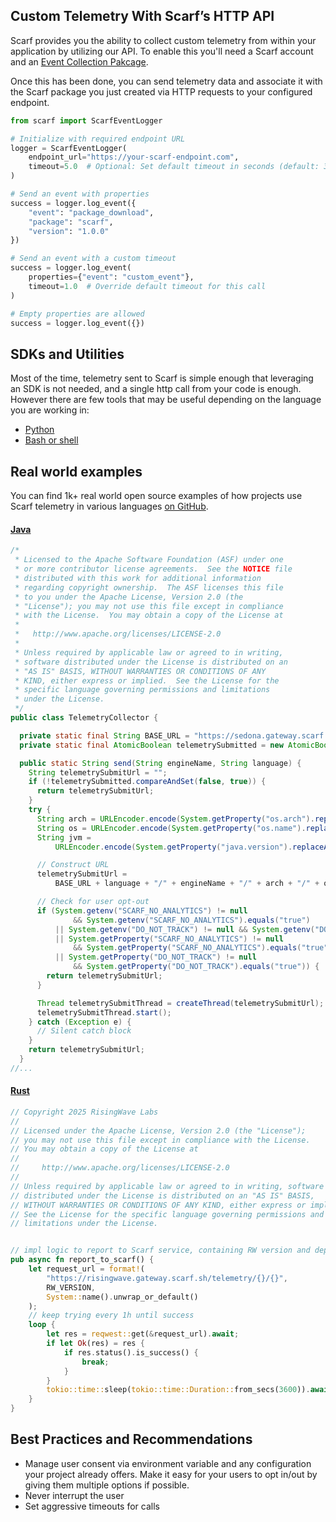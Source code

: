 ## Custom Telemetry With Scarf’s HTTP API<a id="custom-telemetry-with-scarfs-http-api"></a>

Scarf provides you the ability to collect custom telemetry from within your application by utilizing our API. To enable this you'll need a Scarf account and an [Event Collection Pakcage](/gateway/#event-collection-packages).

Once this has been done, you can send telemetry data and associate it with the Scarf package you just created via HTTP requests to your configured endpoint.

```python
from scarf import ScarfEventLogger

# Initialize with required endpoint URL
logger = ScarfEventLogger(
    endpoint_url="https://your-scarf-endpoint.com",
    timeout=5.0  # Optional: Set default timeout in seconds (default: 3.0)
)

# Send an event with properties
success = logger.log_event({
    "event": "package_download",
    "package": "scarf",
    "version": "1.0.0"
})

# Send an event with a custom timeout
success = logger.log_event(
    properties={"event": "custom_event"},
    timeout=1.0  # Override default timeout for this call
)

# Empty properties are allowed
success = logger.log_event({})
```

## SDKs and Utilities

Most of the time, telemetry sent to Scarf is simple enough that leveraging an SDK is not needed, and a single http call from your code is enough. However there are few tools that may be useful depending on the language you are working in:

- [Python](https://github.com/scarf-sh/scarf-py)
- [Bash or shell](https://github.com/scarf-sh/scarf-shell/blob/main/scarf.sh)

## Real world examples

You can find 1k+ real world open source examples of how projects use Scarf telemetry in various languages [on GitHub](https://github.com/search?q=gateway.scarf.sh&type=code).

#### [Java](https://github.com/apache/sedona/blob/3bd5ebf35d0ab1b7bc527cf69f66935bc5f3685c/common/src/main/java/org/apache/sedona/common/utils/TelemetryCollector.java#L26)

```java
/*
 * Licensed to the Apache Software Foundation (ASF) under one
 * or more contributor license agreements.  See the NOTICE file
 * distributed with this work for additional information
 * regarding copyright ownership.  The ASF licenses this file
 * to you under the Apache License, Version 2.0 (the
 * "License"); you may not use this file except in compliance
 * with the License.  You may obtain a copy of the License at
 *
 *   http://www.apache.org/licenses/LICENSE-2.0
 *
 * Unless required by applicable law or agreed to in writing,
 * software distributed under the License is distributed on an
 * "AS IS" BASIS, WITHOUT WARRANTIES OR CONDITIONS OF ANY
 * KIND, either express or implied.  See the License for the
 * specific language governing permissions and limitations
 * under the License.
 */
public class TelemetryCollector {

  private static final String BASE_URL = "https://sedona.gateway.scarf.sh/packages/";
  private static final AtomicBoolean telemetrySubmitted = new AtomicBoolean(false);

  public static String send(String engineName, String language) {
    String telemetrySubmitUrl = "";
    if (!telemetrySubmitted.compareAndSet(false, true)) {
      return telemetrySubmitUrl;
    }
    try {
      String arch = URLEncoder.encode(System.getProperty("os.arch").replaceAll(" ", "_"), "UTF-8");
      String os = URLEncoder.encode(System.getProperty("os.name").replaceAll(" ", "_"), "UTF-8");
      String jvm =
          URLEncoder.encode(System.getProperty("java.version").replaceAll(" ", "_"), "UTF-8");

      // Construct URL
      telemetrySubmitUrl =
          BASE_URL + language + "/" + engineName + "/" + arch + "/" + os + "/" + jvm;

      // Check for user opt-out
      if (System.getenv("SCARF_NO_ANALYTICS") != null
              && System.getenv("SCARF_NO_ANALYTICS").equals("true")
          || System.getenv("DO_NOT_TRACK") != null && System.getenv("DO_NOT_TRACK").equals("true")
          || System.getProperty("SCARF_NO_ANALYTICS") != null
              && System.getProperty("SCARF_NO_ANALYTICS").equals("true")
          || System.getProperty("DO_NOT_TRACK") != null
              && System.getProperty("DO_NOT_TRACK").equals("true")) {
        return telemetrySubmitUrl;
      }

      Thread telemetrySubmitThread = createThread(telemetrySubmitUrl);
      telemetrySubmitThread.start();
    } catch (Exception e) {
      // Silent catch block
    }
    return telemetrySubmitUrl;
  }
//...
```

#### [Rust](https://github.com/risingwavelabs/risingwave/blob/7e67aadb64dbd57403df48733d30466ffa7931c3/src/common/src/telemetry/mod.rs#L174)

```rust
// Copyright 2025 RisingWave Labs
//
// Licensed under the Apache License, Version 2.0 (the "License");
// you may not use this file except in compliance with the License.
// You may obtain a copy of the License at
//
//     http://www.apache.org/licenses/LICENSE-2.0
//
// Unless required by applicable law or agreed to in writing, software
// distributed under the License is distributed on an "AS IS" BASIS,
// WITHOUT WARRANTIES OR CONDITIONS OF ANY KIND, either express or implied.
// See the License for the specific language governing permissions and
// limitations under the License.


// impl logic to report to Scarf service, containing RW version and deployment platform
pub async fn report_to_scarf() {
    let request_url = format!(
        "https://risingwave.gateway.scarf.sh/telemetry/{}/{}",
        RW_VERSION,
        System::name().unwrap_or_default()
    );
    // keep trying every 1h until success
    loop {
        let res = reqwest::get(&request_url).await;
        if let Ok(res) = res {
            if res.status().is_success() {
                break;
            }
        }
        tokio::time::sleep(tokio::time::Duration::from_secs(3600)).await;
    }
}
```

## Best Practices and Recommendations

- Manage user consent via environment variable and any configuration your project already offers. Make it easy for your users to opt in/out by giving them multiple options if possible.
- Never interrupt the user
- Set aggressive timeouts for calls
